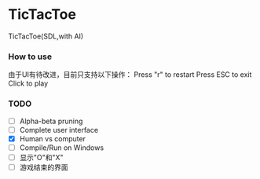 # TicTacToe
TicTacToe(SDL,with AI)
### How to use
由于UI有待改进，目前只支持以下操作：
Press "r" to restart
Press ESC to exit
Click to play
### TODO
- [ ] Alpha-beta pruning
- [ ] Complete user interface
- [x] Human vs computer
- [ ] Compile/Run on Windows
- [ ] 显示"O"和"X"
- [ ] 游戏结束的界面